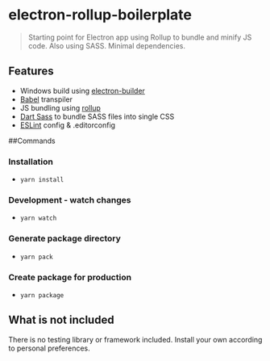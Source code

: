 # electron-rollup-boilerplate

> Starting point for Electron app using Rollup to bundle and minify JS code. Also using SASS. Minimal dependencies.

## Features

- Windows build using [electron-builder](https://github.com/electron-userland/electron-builder)
- [Babel](https://babeljs.io) transpiler
- JS bundling using [rollup](https://rollupjs.org)
- [Dart Sass](https://github.com/sass/dart-sass) to bundle SASS files into single CSS
- [ESLint](https://eslint.org) config & .editorconfig

##Commands

### Installation

- `yarn install`

### Development - watch changes

- `yarn watch`

### Generate package directory

- `yarn pack`

### Create package for production

- `yarn package`

## What is not included

There is no testing library or framework included. Install your own according to personal preferences.
